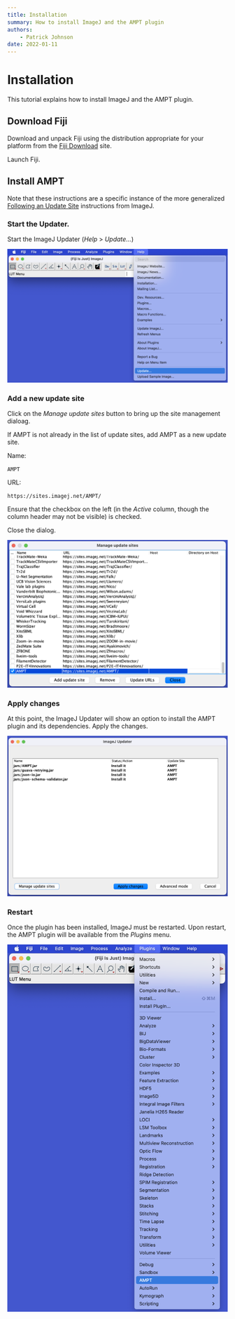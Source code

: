 ```yaml
---
title: Installation
summary: How to install ImageJ and the AMPT plugin
authors:
    - Patrick Johnson
date: 2022-01-11
---
```

Installation
==========

This tutorial explains how to install ImageJ and the AMPT plugin.

## Download Fiji

Download and unpack Fiji using the distribution appropriate for your platform from the [Fiji
Download](https://imagej.net/software/fiji/downloads) site.

Launch Fiji.

## Install AMPT

Note that these instructions are a specific instance of the more generalized [Following an Update
Site](https://imagej.net/update-sites/following) instructions from ImageJ.

### Start the Updater.

Start the ImageJ Updater (_Help_ > _Update..._)

![Start ImageJ Updater](img/start_imagej_updater.png)

### Add a new update site

Click on the _Manage update sites_ button to bring up the site management dialoag.

If AMPT is not already in the list of update sites, add AMPT as a new update site.

Name:

```
AMPT
```

URL:

```
https://sites.imagej.net/AMPT/
```

Ensure that the checkbox on the left (in the _Active_ column, though the column header may not be visible) is checked.

Close the dialog.

![Add AMPT Update Site](img/add_ampt_update_site.png)

### Apply changes

At this point, the ImageJ Updater will show an option to install the AMPT plugin and its dependencies. Apply the
changes.

![Apply changes for AMPT installation](img/apply_changes_ampt_install.png)

### Restart

Once the plugin has been installed, ImageJ must be restarted. Upon restart, the AMPT plugin will be available from the
_Plugins_ menu.

![AMPT in Plugins menu](img/plugins_menu_ampt.png)
